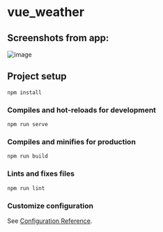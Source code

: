 # vue_weather

## Screenshots from app:
![image](https://user-images.githubusercontent.com/63835313/167329348-c5e5b405-10d0-4320-9e58-db0ed1db1b58.png)



## Project setup
```
npm install
```

### Compiles and hot-reloads for development
```
npm run serve
```

### Compiles and minifies for production
```
npm run build
```

### Lints and fixes files
```
npm run lint
```

### Customize configuration
See [Configuration Reference](https://cli.vuejs.org/config/).
